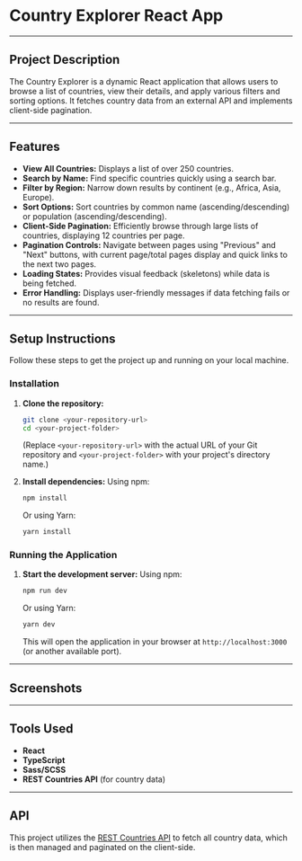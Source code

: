 # Country Explorer React App

-----

## Project Description

The Country Explorer is a dynamic React application that allows users to browse a list of countries, view their details, and apply various filters and sorting options. It fetches country data from an external API and implements client-side pagination.

-----

## Features

  * **View All Countries:** Displays a list of over 250 countries.
  * **Search by Name:** Find specific countries quickly using a search bar.
  * **Filter by Region:** Narrow down results by continent (e.g., Africa, Asia, Europe).
  * **Sort Options:** Sort countries by common name (ascending/descending) or population (ascending/descending).
  * **Client-Side Pagination:** Efficiently browse through large lists of countries, displaying 12 countries per page.
  * **Pagination Controls:** Navigate between pages using "Previous" and "Next" buttons, with current page/total pages display and quick links to the next two pages.
  * **Loading States:** Provides visual feedback (skeletons) while data is being fetched.
  * **Error Handling:** Displays user-friendly messages if data fetching fails or no results are found.

-----

## Setup Instructions

Follow these steps to get the project up and running on your local machine.

### Installation

1.  **Clone the repository:**

    ```bash
    git clone <your-repository-url>
    cd <your-project-folder>
    ```

    (Replace `<your-repository-url>` with the actual URL of your Git repository and `<your-project-folder>` with your project's directory name.)

2.  **Install dependencies:**
    Using npm:

    ```bash
    npm install
    ```

    Or using Yarn:

    ```bash
    yarn install
    ```

### Running the Application

1.  **Start the development server:**
    Using npm:

    ```bash
    npm run dev
    ```

    Or using Yarn:

    ```bash
    yarn dev
    ```

    This will open the application in your browser at `http://localhost:3000` (or another available port).

-----

## Screenshots


-----

## Tools Used

  * **React**
  * **TypeScript**
  * **Sass/SCSS**
  * **REST Countries API** (for country data)

-----

## API

This project utilizes the [REST Countries API](https://restcountries.com/) to fetch all country data, which is then managed and paginated on the client-side.